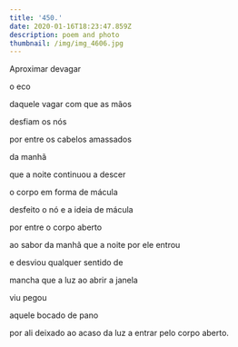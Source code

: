 ```yaml
---
title: '450.'
date: 2020-01-16T18:23:47.859Z
description: poem and photo
thumbnail: /img/img_4606.jpg
---
```

Aproximar devagar

o eco

daquele vagar com que as mãos

desfiam os nós

por entre os cabelos amassados

da manhã

que a noite continuou a descer

o corpo em forma de mácula

desfeito o nó e a ideia de mácula

por entre o corpo aberto

ao sabor da manhã que a noite por ele entrou

e desviou qualquer sentido de 

mancha que a luz ao abrir a janela

viu pegou

aquele bocado de pano 

por ali deixado ao acaso da luz a entrar pelo corpo aberto.
